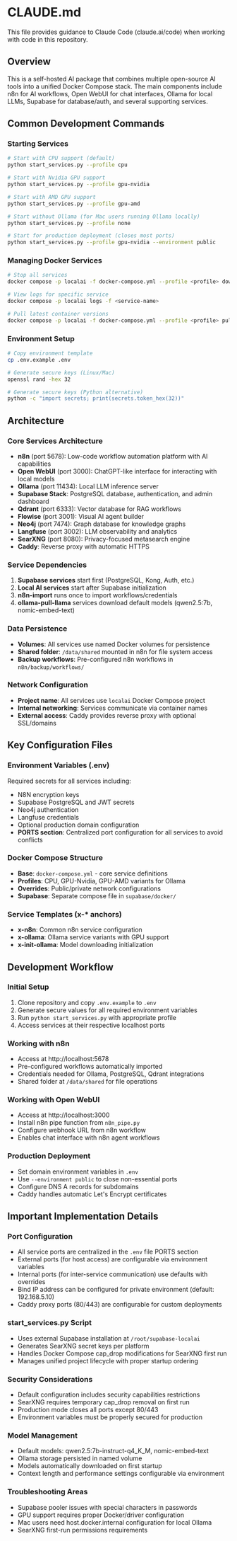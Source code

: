 # CLAUDE.md

This file provides guidance to Claude Code (claude.ai/code) when working with code in this repository.

## Overview

This is a self-hosted AI package that combines multiple open-source AI tools into a unified Docker Compose stack. The main components include n8n for AI workflows, Open WebUI for chat interfaces, Ollama for local LLMs, Supabase for database/auth, and several supporting services.

## Common Development Commands

### Starting Services
```bash
# Start with CPU support (default)
python start_services.py --profile cpu

# Start with Nvidia GPU support  
python start_services.py --profile gpu-nvidia

# Start with AMD GPU support
python start_services.py --profile gpu-amd

# Start without Ollama (for Mac users running Ollama locally)
python start_services.py --profile none

# Start for production deployment (closes most ports)
python start_services.py --profile gpu-nvidia --environment public
```

### Managing Docker Services
```bash
# Stop all services
docker compose -p localai -f docker-compose.yml --profile <profile> down

# View logs for specific service
docker compose -p localai logs -f <service-name>

# Pull latest container versions
docker compose -p localai -f docker-compose.yml --profile <profile> pull
```

### Environment Setup
```bash
# Copy environment template
cp .env.example .env

# Generate secure keys (Linux/Mac)
openssl rand -hex 32

# Generate secure keys (Python alternative)
python -c "import secrets; print(secrets.token_hex(32))"
```

## Architecture

### Core Services Architecture
- **n8n** (port 5678): Low-code workflow automation platform with AI capabilities
- **Open WebUI** (port 3000): ChatGPT-like interface for interacting with local models
- **Ollama** (port 11434): Local LLM inference server
- **Supabase Stack**: PostgreSQL database, authentication, and admin dashboard
- **Qdrant** (port 6333): Vector database for RAG workflows
- **Flowise** (port 3001): Visual AI agent builder
- **Neo4j** (port 7474): Graph database for knowledge graphs
- **Langfuse** (port 3002): LLM observability and analytics
- **SearXNG** (port 8080): Privacy-focused metasearch engine
- **Caddy**: Reverse proxy with automatic HTTPS

### Service Dependencies
1. **Supabase services** start first (PostgreSQL, Kong, Auth, etc.)
2. **Local AI services** start after Supabase initialization
3. **n8n-import** runs once to import workflows/credentials
4. **ollama-pull-llama** services download default models (qwen2.5:7b, nomic-embed-text)

### Data Persistence
- **Volumes**: All services use named Docker volumes for persistence
- **Shared folder**: `/data/shared` mounted in n8n for file system access
- **Backup workflows**: Pre-configured n8n workflows in `n8n/backup/workflows/`

### Network Configuration
- **Project name**: All services use `localai` Docker Compose project
- **Internal networking**: Services communicate via container names
- **External access**: Caddy provides reverse proxy with optional SSL/domains

## Key Configuration Files

### Environment Variables (.env)
Required secrets for all services including:
- N8N encryption keys
- Supabase PostgreSQL and JWT secrets  
- Neo4j authentication
- Langfuse credentials
- Optional production domain configuration
- **PORTS section**: Centralized port configuration for all services to avoid conflicts

### Docker Compose Structure
- **Base**: `docker-compose.yml` - core service definitions
- **Profiles**: CPU, GPU-Nvidia, GPU-AMD variants for Ollama
- **Overrides**: Public/private network configurations
- **Supabase**: Separate compose file in `supabase/docker/`

### Service Templates (x-* anchors)
- **x-n8n**: Common n8n service configuration
- **x-ollama**: Ollama service variants with GPU support
- **x-init-ollama**: Model downloading initialization

## Development Workflow

### Initial Setup
1. Clone repository and copy `.env.example` to `.env`
2. Generate secure values for all required environment variables
3. Run `python start_services.py` with appropriate profile
4. Access services at their respective localhost ports

### Working with n8n
- Access at http://localhost:5678
- Pre-configured workflows automatically imported
- Credentials needed for Ollama, PostgreSQL, Qdrant integrations
- Shared folder at `/data/shared` for file operations

### Working with Open WebUI
- Access at http://localhost:3000  
- Install n8n pipe function from `n8n_pipe.py`
- Configure webhook URL from n8n workflow
- Enables chat interface with n8n agent workflows

### Production Deployment
- Set domain environment variables in `.env`
- Use `--environment public` to close non-essential ports
- Configure DNS A records for subdomains
- Caddy handles automatic Let's Encrypt certificates

## Important Implementation Details

### Port Configuration
- All service ports are centralized in the `.env` file PORTS section
- External ports (for host access) are configurable via environment variables
- Internal ports (for inter-service communication) use defaults with overrides
- Bind IP address can be configured for private environment (default: 192.168.5.10)
- Caddy proxy ports (80/443) are configurable for custom deployments

### start_services.py Script
- Uses external Supabase installation at `/root/supabase-localai`
- Generates SearXNG secret keys per platform
- Handles Docker Compose cap_drop modifications for SearXNG first run
- Manages unified project lifecycle with proper startup ordering

### Security Considerations
- Default configuration includes security capabilities restrictions
- SearXNG requires temporary cap_drop removal on first run
- Production mode closes all ports except 80/443
- Environment variables must be properly secured for production

### Model Management
- Default models: qwen2.5:7b-instruct-q4_K_M, nomic-embed-text
- Ollama storage persisted in named volume
- Models automatically downloaded on first startup
- Context length and performance settings configurable via environment

### Troubleshooting Areas
- Supabase pooler issues with special characters in passwords
- GPU support requires proper Docker/driver configuration
- Mac users need host.docker.internal configuration for local Ollama
- SearXNG first-run permissions requirements